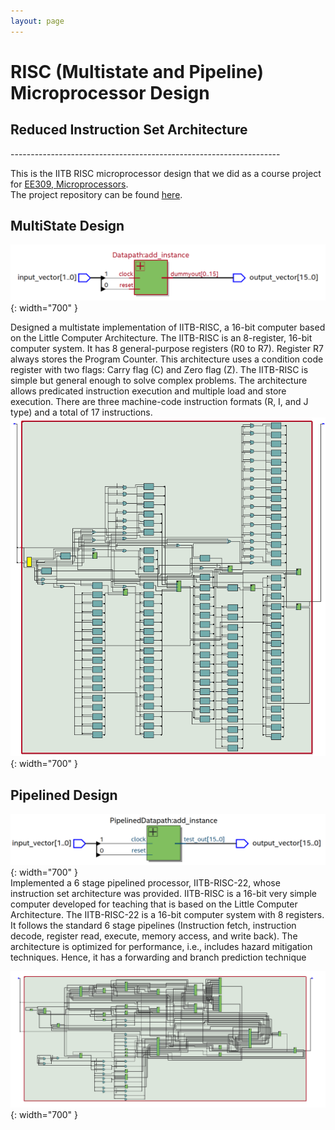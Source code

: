 ```yaml
---
layout: page
---
```


<h1><b>RISC (Multistate and Pipeline) Microprocessor Design</b></h1>
<h2><b>Reduced Instruction Set Architecture</b></h2>
-------------------------------------------------------------------       

This is the IITB RISC microprocessor design that we did as a course project for [EE309, Microprocessors](https://www.ee.iitb.ac.in/web/academics/courses/EE309).   
The project repository can be found [here](https://github.com/patel-shivam/RISC-Microprocessor-public).



**MultiState Design**
-------------------------------------------------------------------     


![RISC MultiState High Level](/images/risc_microprocessor/risc_high_level_design.png){: width="700" }   

Designed a multistate implementation of IITB-RISC, a 16-bit computer based on the Little Computer Architecture. The IITB-RISC is an 8-register, 16-bit computer system. It has 8 general-purpose registers (R0 to R7). Register R7 always stores the Program Counter. This architecture uses a condition code register with two flags: Carry flag (C) and Zero flag (Z). The IITB-RISC is simple but general enough to solve complex problems. The architecture allows predicated instruction execution and multiple load and store execution. There are three machine-code instruction formats (R, I, and J type) and a total of 17 instructions.   
![RISC Multipath RTL](/images/risc_microprocessor/risc_rtl_view.png){: width="700" }

**Pipelined Design**
-------------------------------------------------------------------   


![RISC Pipeline High Level](/images/risc_microprocessor/pipeline_high_level_design.png){: width="700" }     
Implemented a 6 stage pipelined processor, IITB-RISC-22, whose instruction set architecture was provided. IITB-RISC is a 16-bit very simple computer developed for teaching that is based on the Little Computer Architecture. The IITB-RISC-22 is a 16-bit computer system with 8 registers. It follows the standard 6 stage pipelines (Instruction fetch, instruction decode, register read, execute, memory access, and write back). The architecture is optimized for performance, i.e., includes hazard mitigation techniques. Hence, it has a forwarding and branch prediction technique  


![RISC Pipeline RTL](/images/risc_microprocessor/RTL_viewer_pipeline.png){: width="700" }
